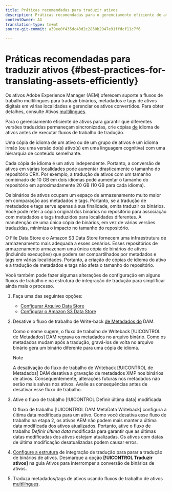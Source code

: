 ```yaml
---
title: Práticas recomendadas para traduzir ativos
description: Práticas recomendadas para o gerenciamento eficiente de ativos para sincronizar várias versões traduzidas e simplificar os fluxos de trabalho de tradução.
contentOwner: AG
translation-type: tm+mt
source-git-commit: a39ee0f435dc43d2c2830b2947e91ffdcf11c7f6

---
```



# Práticas recomendadas para traduzir ativos {#best-practices-for-translating-assets-efficiently}

Os ativos Adobe Experience Manager (AEM) oferecem suporte a fluxos de trabalho multilíngues para traduzir binários, metadados e tags de ativos digitais em várias localidades e gerenciar os ativos convertidos. Para obter detalhes, consulte Ativos [multilíngues](multilingual-assets.md).

Para o gerenciamento eficiente de ativos para garantir que diferentes versões traduzidas permaneçam sincronizadas, crie cópias [de](preparing-assets-for-translation.md) idioma de ativos antes de executar fluxos de trabalho de tradução.

Uma cópia de idioma de um ativo ou de um grupo de ativos é um idioma irmão (ou uma versão do(s) ativo(s) em uma linguagem cognitiva) com uma hierarquia de conteúdo semelhante.

Cada cópia de idioma é um ativo independente. Portanto, a conversão de ativos em várias localidades pode aumentar drasticamente o tamanho do repositório CRX. Por exemplo, a tradução de ativos com um tamanho combinado de 10 GB em dois idiomas pode aumentar o tamanho do repositório em aproximadamente 20 GB (10 GB para cada idioma).

Os binários de ativos ocupam um espaço de armazenamento muito maior em comparação aos metadados e tags. Portanto, se a tradução de metadados e tags serve apenas à sua finalidade, omita traduzir os binários. Você pode reter a cópia original dos binários no repositório para associação com metadados e tags traduzidos para localidades diferentes. A manutenção de uma única cópia de binários, em vez de várias versões traduzidas, minimiza o impacto no tamanho do repositório.

O File Data Store e o Amazon S3 Data Store fornecem uma infraestrutura de armazenamento mais adequada a esses cenários. Esses repositórios de armazenamento armazenam uma única cópia de binários de ativos (incluindo execuções) que podem ser compartilhados por metadados e tags em várias localidades. Portanto, a criação de cópias de idioma do ativo e a tradução de metadados e tags não afeta o tamanho do repositório.

Você também pode fazer algumas alterações de configuração em alguns fluxos de trabalho e na estrutura de integração de tradução para simplificar ainda mais o processo.

1. Faça uma das seguintes opções:

   * [Configurar Arquivo Data Store](/help/sites-deploying/data-store-config.md)
   * [Configurar o Amazon S3 Data Store](/help/sites-deploying/data-store-config.md)

1. Desative o fluxo de trabalho de Write-back [de Metadados do](/help/sites-administering/workflow-offloader.md#disable-offloading) DAM.

   Como o nome sugere, o fluxo de trabalho de Writeback [!UICONTROL de Metadados] DAM regrava os metadados no arquivo binário. Como os metadados mudam após a tradução, gravá-los de volta no arquivo binário gera um binário diferente para uma cópia de idioma.

   >[!NOTE]
   >
   >A desativação do fluxo de trabalho de Writeback [!UICONTROL de Metadados] DAM desativa a gravação de metadados XMP nos binários de ativos. Consequentemente, alterações futuras nos metadados não serão mais salvas nos ativos. Avalie as consequências antes de desativar esse fluxo de trabalho.

1. Ative o fluxo de trabalho [!UICONTROL Definir última data] modificada.

   O fluxo de trabalho [!UICONTROL DAM MetaData Writeback] configura a última data modificada para um ativo. Como você desativa esse fluxo de trabalho na etapa 2, os ativos AEM não podem mais manter a última data modificada dos ativos atualizados. Portanto, ative o fluxo de trabalho *Definir última data* modificada para garantir que as últimas datas modificadas dos ativos estejam atualizadas. Os ativos com datas de última modificação desatualizadas podem causar erros.

1. [Configure a estrutura](/help/sites-administering/tc-tic.md) de integração de tradução para parar a tradução de binários de ativos. Desmarque a opção **[!UICONTROL Traduzir ativos]** na guia Ativos para interromper a conversão de binários de ativos.
1. Traduza metadados/tags de ativos usando fluxos de trabalho de ativos [multilíngues](multilingual-assets.md).
